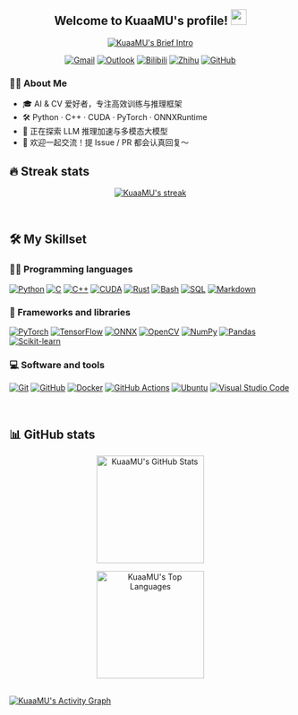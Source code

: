 <h2 align="center">
  Welcome to KuaaMU's profile!
  <img src="https://media.giphy.com/media/hvRJCLFzcasrR4ia7z/giphy.gif" width="28">
</h2>

<!-- Typing SVG -->
<p align="center">
  <a href="https://git.io/typing-svg">
    <img src="https://readme-typing-svg.herokuapp.com?font=Fira+Code&weight=600&pause=1000&color=0BA760&center=true&vCenter=true&width=435&lines=AI-infra+Engineer;Computer+Vision;C%2B%2B+Python+CUDA+C;Always+Learning" alt="KuaaMU's Brief Intro"/>
  </a>
</p>

<div align="center">
  <!-- 邮箱 -->
  <a href="mailto:XCM853629353@gmail.com"><img alt="Gmail" src="https://img.shields.io/badge/-XCM853629353%40gmail.com-c14438?style=flat-square&logo=Gmail&logoColor=white"/></a>
  <a href="mailto:XCM853629353@outlook.com"><img alt="Outlook" src="https://img.shields.io/badge/-XCM853629353%40outlook.com-0078D4?style=flat-square&logo=Microsoft-Outlook&logoColor=white"/></a>
  <!-- 社交 -->
  <a href="https://space.bilibili.com/269271355"><img alt="Bilibili" src="https://img.shields.io/badge/-KuaaMU-00A1D6?style=flat-square&logo=bilibili&logoColor=white"/></a>
  <a href="https://www.zhihu.com/people/92-64-7-12-70"><img alt="Zhihu" src="https://img.shields.io/badge/-KuaaMU-0084FF?style=flat-square&logo=Zhihu&logoColor=white"/></a>
  <a href="https://github.com/KuaaMU"><img alt="GitHub" src="https://img.shields.io/badge/-KuaaMU-181717?style=flat-square&logo=GitHub&logoColor=white"/></a>
</div>

### 🙋‍♂️ About Me
- 🎓 AI & CV 爱好者，专注高效训练与推理框架
- 🛠️ Python · C++ · CUDA · PyTorch · ONNXRuntime
- 🌱 正在探索 LLM 推理加速与多模态大模型
- 🤝 欢迎一起交流！提 Issue / PR 都会认真回复～

## 🔥 Streak stats
<p align="center">
  <a href="https://github.com/DenverCoder1/github-readme-streak-stats">
    <img title="🔥 Get streak stats for your profile at git.io/streak-stats" alt="KuaaMU's streak" src="https://github-readme-streak-stats.herokuapp.com?user=KuaaMU&theme=gotham&hide_border=true"/>
  </a>
</p>

<br>

## 🛠️ My Skillset

### 👨‍💻 Programming languages
<p>
  <a href="#"><img alt="Python" src="https://img.shields.io/badge/Python-14354C.svg?logo=python&logoColor=white"/></a>
  <a href="#"><img alt="C" src="https://img.shields.io/badge/C-A8B9CC.svg?logo=c&logoColor=black"/></a>
  <a href="#"><img alt="C++" src="https://img.shields.io/badge/C++-9C033A.svg?logo=c%2B%2B&logoColor=white"/></a>
  <a href="#"><img alt="CUDA" src="https://img.shields.io/badge/CUDA-76B900.svg?logo=nvidia&logoColor=white"/></a>
  <a href="#"><img alt="Rust" src="https://img.shields.io/badge/Rust-000000.svg?logo=rust&logoColor=white"/></a>
  <a href="#"><img alt="Bash" src="https://img.shields.io/badge/Bash-121011.svg?logo=gnu-bash&logoColor=white"/></a>
  <a href="#"><img alt="SQL" src="https://custom-icon-badges.herokuapp.com/badge/SQL-025E8C.svg?logo=database&logoColor=white"/></a>
  <a href="#"><img alt="Markdown" src="https://img.shields.io/badge/Markdown-000000.svg?logo=markdown&logoColor=white"/></a>
</p>

### 🧰 Frameworks and libraries
<p>
  <a href="#"><img alt="PyTorch" src="https://img.shields.io/badge/PyTorch-EE4C2C.svg?logo=PyTorch&logoColor=white"/></a>
  <a href="#"><img alt="TensorFlow" src="https://img.shields.io/badge/TensorFlow-FF6F00.svg?logo=TensorFlow&logoColor=white"/></a>
  <a href="#"><img alt="ONNX" src="https://img.shields.io/badge/ONNX-005CED.svg?logo=onnx&logoColor=white"/></a>
  <a href="#"><img alt="OpenCV" src="https://img.shields.io/badge/OpenCV-white.svg?logo=opencv&logoColor=black"/></a>
  <a href="#"><img alt="NumPy" src="https://img.shields.io/badge/NumPy-013243.svg?logo=numpy&logoColor=white"/></a>
  <a href="#"><img alt="Pandas" src="https://img.shields.io/badge/Pandas-150458.svg?logo=pandas&logoColor=white"/></a>
  <a href="#"><img alt="Scikit-learn" src="https://img.shields.io/badge/scikit--learn-F7931E.svg?logo=scikit-learn&logoColor=white"/></a>
</p>

### 💻 Software and tools
<p>
  <a href="#"><img alt="Git" src="https://img.shields.io/badge/Git-F05033.svg?logo=git&logoColor=white"/></a>
  <a href="#"><img alt="GitHub" src="https://img.shields.io/badge/GitHub-121011.svg?logo=github&logoColor=white"/></a>
  <a href="#"><img alt="Docker" src="https://img.shields.io/badge/Docker-2496ED.svg?logo=docker&logoColor=white"/></a>
  <a href="#"><img alt="GitHub Actions" src="https://img.shields.io/badge/GitHub%20Actions-2088FF.svg?logo=github-actions&logoColor=white"/></a>
  <a href="#"><img alt="Ubuntu" src="https://img.shields.io/badge/Ubuntu-E95420?logo=ubuntu&logoColor=white"/></a>
  <a href="#"><img alt="Visual Studio Code" src="https://custom-icon-badges.demolab.com/badge/Visual%20Studio%20Code-0078d7.svg?logo=vsc&logoColor=white"/></a>
</p>

<br>

## 📊 GitHub stats
<p align="center">
  <a href="https://github.com/anuraghazra/github-readme-stats">
    <img alt="KuaaMU's GitHub Stats" src="https://denvercoder1-github-readme-stats.vercel.app/api/?username=KuaaMU&show_icons=true&count_private=true&theme=gotham&hide_border=true" height="192px"/>
  </a>
</p>
<p align="center">
  <a href="https://github.com/anuraghazra/github-readme-stats">
    <img alt="KuaaMU's Top Languages" src="https://github-readme-stats.vercel.app/api/top-langs/?username=KuaaMU&langs_count=8&layout=compact&theme=gotham&hide_border=true&hide=Jupyter%20Notebook" height="192px"/>
  </a>
</p>

<br>

<!-- 折线活跃图 -->
<a href="https://github.com/ashutosh00710/github-readme-activity-graph">
  <img alt="KuaaMU's Activity Graph" src="https://github-readme-activity-graph.vercel.app/graph?username=KuaaMU&bg_color=0c1014&color=2aa889&line=599cab&point=99d1ce&area_color=2aa889&area=true&hide_border=true"/>
</a>
